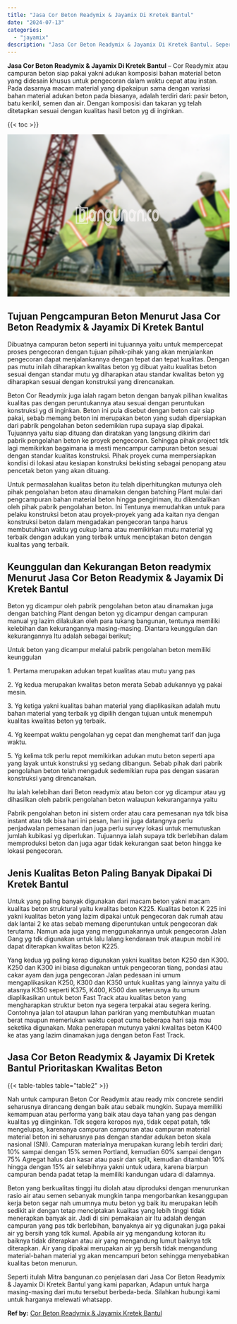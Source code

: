 ```yaml
---
title: "Jasa Cor Beton Readymix & Jayamix Di Kretek Bantul"
date: "2024-07-13"
categories: 
  - "jayamix"
description: "Jasa Cor Beton Readymix & Jayamix Di Kretek Bantul. Seperti itulah Mitra bangunan.co penjelasan dari Jasa Cor Beton Readymix & Jayamix Di Kretek Bantul yang..."
---
```


**Jasa Cor Beton Readymix & Jayamix Di Kretek Bantul** – Cor Readymix atau campuran beton siap pakai yakni adukan komposisi bahan material beton yang didesain khusus untuk pengecoran dalam waktu cepat atau instan. Pada dasarnya macam material yang dipakaipun sama dengan variasi bahan material adukan beton pada biasanya, adalah terdiri dari: pasir beton, batu kerikil, semen dan air. Dengan komposisi dan takaran yg telah ditetapkan sesuai dengan kualitas hasil beton yg di inginkan.

{{< toc >}}

![Jasa Cor Beton Readymix & Jayamix Di Kretek Bantul](/images/jasa-cor-readymix-26.png)

## Tujuan Pengcampuran Beton Menurut Jasa Cor Beton Readymix & Jayamix Di Kretek Bantul

Dibuatnya campuran beton seperti ini tujuannya yaitu untuk mempercepat proses pengecoran dengan tujuan pihak-pihak yang akan menjalankan pengecoran dapat menjalankannya dengan tepat dan tepat kualitas. Dengan pas mutu inilah diharapkan kwalitas beton yg dibuat yaitu kualitas beton sesuai dengan standar mutu yg diharapkan atau standar kwalitas beton yg diharapkan sesuai dengan konstruksi yang direncanakan.

Beton Cor Readymix juga ialah ragam beton dengan banyak pilihan kwalitas kualitas pas dengan peruntukannya atau sesuai dengan peruntukan konstruksi yg di inginkan. Beton ini pula disebut dengan beton cair siap pakai, sebab memang beton ini merupakan beton yang sudah dipersiapkan dari pabrik pengolahan beton sedemikian rupa supaya siap dipakai. Tujuannya yaitu siap dituang dan diratakan yang langsung dikirim dari pabrik pengolahan beton ke proyek pengecoran. Sehingga pihak project tdk lagi memikirkan bagaimana ia mesti mencampur campuran beton sesuai dengan standar kualitas konstruksi. Pihak proyek cuma mempersiapkan kondisi di lokasi atau kesiapan konstruksi bekisting sebagai penopang atau pencetak beton yang akan dituang.

Untuk permasalahan kualitas beton itu telah diperhitungkan mutunya oleh pihak pengolahan beton atau dinamakan dengan batching Plant mulai dari pengcampuran bahan material beton hingga pengiriman, itu dikendalikan oleh pihak pabrik pengolahan beton. Ini Tentunya memudahkan untuk para pelaku konstruksi beton atau proyek-proyek yang ada kaitan nya dengan konstruksi beton dalam mengadakan pengecoran tanpa harus membutuhkan waktu yg cukup lama atau memikirkan mutu material yg terbaik dengan adukan yang terbaik untuk menciptakan beton dengan kualitas yang terbaik.

## Keunggulan dan Kekurangan Beton readymix Menurut Jasa Cor Beton Readymix & Jayamix Di Kretek Bantul

Beton yg dicampur oleh pabrik pengolahan beton atau dinamakan juga dengan batching Plant dengan beton yg dicampur dengan campuran manual yg lazim dilakukan oleh para tukang bangunan, tentunya memiliki kelebihan dan kekurangannya masing-masing. Diantara keunggulan dan kekurangannya Itu adalah sebagai berikut;

Untuk beton yang dicampur melalui pabrik pengolahan beton memiliki keunggulan

1\. Pertama merupakan adukan tepat kualitas atau mutu yang pas

2\. Yg kedua merupakan kwalitas beton merata Sebab adukannya yg pakai mesin.

3\. Yg ketiga yakni kualitas bahan material yang diaplikasikan adalah mutu bahan material yang terbaik yg dipilih dengan tujuan untuk menempuh kualitas kwalitas beton yg terbaik.

4\. Yg keempat waktu pengolahan yg cepat dan menghemat tarif dan juga waktu.

5\. Yg kelima tdk perlu repot memikirkan adukan mutu beton seperti apa yang layak untuk konstruksi yg sedang dibangun. Sebab pihak dari pabrik pengolahan beton telah mengaduk sedemikian rupa pas dengan sasaran konstruksi yang direncanakan.

Itu ialah kelebihan dari Beton readymix atau beton cor yg dicampur atau yg dihasilkan oleh pabrik pengolahan beton walaupun kekurangannya yaitu

Pabrik pengolahan beton ini sistem order atau cara pemesanan nya tdk bisa instant atau tdk bisa hari ini pesan, hari ini juga datangnya perlu penjadwalan pemesanan dan juga perlu survey lokasi untuk memutuskan jumlah kubikasi yg diperlukan. Tujuannya ialah supaya tdk berlebihan dalam memproduksi beton dan juga agar tidak kekurangan saat beton hingga ke lokasi pengecoran.

## Jenis Kualitas Beton Paling Banyak Dipakai Di Kretek Bantul

Untuk yang paling banyak digunakan dari macam beton yakni macam kualitas beton struktural yaitu kwalitas beton K225. Kualitas beton K 225 ini yakni kualitas beton yang lazim dipakai untuk pengecoran dak rumah atau dak lantai 2 ke atas sebab memang diperuntukan untuk pengecoran dak terutama. Namun ada juga yang menggunakannya untuk pengecoran Jalan Gang yg tdk digunakan untuk lalu lalang kendaraan truk ataupun mobil ini dapat diterapkan kwalitas beton K225.

Yang kedua yg paling kerap digunakan yakni kualitas beton K250 dan K300. K250 dan K300 ini biasa digunakan untuk pengecoran tiang, pondasi atau cakar ayam dan juga pengecoran Jalan pedesaan ini umum mengaplikasikan K250, K300 dan K350 untuk kualitas yang lainnya yaitu di atasnya K350 seperti K375, K400, K500 dan seterusnya itu umum diaplikasikan untuk beton Fast Track atau kualitas beton yang mengharapkan struktur beton nya segera terpakai atau segera kering. Contohnya jalan tol ataupun lahan parkiran yang membutuhkan muatan berat maupun memerlukan waktu cepat cuma beberapa hari saja mau seketika digunakan. Maka penerapan mutunya yakni kwalitas beton K400 ke atas yang lazim dinamakan juga dengan beton Fast Track.

## Jasa Cor Beton Readymix & Jayamix Di Kretek Bantul Prioritaskan Kwalitas Beton

{{< table-tables table="table2" >}}

Nah untuk campuran Beton Cor Readymix atau ready mix concrete sendiri seharusnya dirancang dengan baik atau sebaik mungkin. Supaya memiliki kemampuan atau performa yang baik atau daya tahan yang pas dengan kualitas yg diinginkan. Tdk segera keropos nya, tidak cepat patah, tdk mengelupas, karenanya campuran campuran atau campuran material material beton ini seharusnya pas dengan standar adukan beton skala nasional (SNI). Campuran materialnya merupakan kurang lebih terdiri dari; 10% sampai dengan 15% semen Portland, kemudian 60% sampai dengan 75% Agregat halus dan kasar atau pasir dan split, kemudian ditambah 10% hingga dengan 15% air selebihnya yakni untuk udara, karena biarpun campuran benda padat tetap Ia memiliki kandungan udara di dalamnya.

Beton yang berkualitas tinggi itu diolah atau diproduksi dengan menurunkan rasio air atau semen sebanyak mungkin tanpa mengorbankan kesanggupan kerja beton segar nah umumnya mutu beton yg baik itu merupakan lebih sedikit air dengan tetap menciptakan kualitas yang lebih tinggi tidak menerapkan banyak air. Jadi di sini pemakaian air Itu adalah dengan campuran yang pas tdk berlebihan, banyaknya air yg digunakan juga pakai air yg bersih yang tdk kumal. Apabila air yg mengandung kotoran itu baiknya tidak diterapkan atau air yang mengandung lumut baiknya tdk diterapkan. Air yang dipakai merupakan air yg bersih tidak mengandung material-bahan material yg akan mencampuri beton sehingga menyebabkan kualitas beton menurun.

Seperti itulah Mitra bangunan.co penjelasan dari Jasa Cor Beton Readymix & Jayamix Di Kretek Bantul yang kami paparkan, Adapun untuk harga masing-masing dari mutu tersebut berbeda-beda. Silahkan hubungi kami untuk harganya melewati whatsapp.

**Ref by:** [Cor Beton Readymix & Jayamix Kretek Bantul](https://id.wikipedia.org/wiki/Cor)

